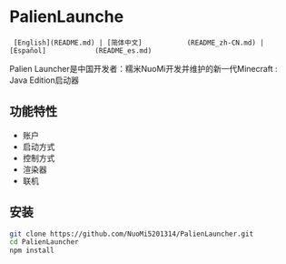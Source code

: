 # PalienLaunche

     [English](README.md) | [简体中文]           (README_zh-CN.md) | [Español]            (README_es.md)

Palien Launcher是中国开发者：糯米NuoMi开发并维护的新一代Minecraft : Java Edition启动器

## 功能特性

- 账户
- 启动方式
- 控制方式
- 渲染器
- 联机
  
## 安装

```bash
git clone https://github.com/NuoMi5201314/PalienLauncher.git
cd PalienLauncher
npm install

